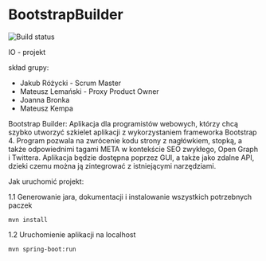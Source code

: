 # BootstrapBuilder  
![Build status](https://travis-ci.com/m-kempa/BootstrapBuilder.svg?branch=main)


IO - projekt

skład grupy:
- Jakub Różycki - Scrum Master
- Mateusz Lemański - Proxy Product Owner
- Joanna Bronka
- Mateusz Kempa 

Bootstrap Builder:
Aplikacja dla programistów webowych, którzy chcą szybko utworzyć szkielet aplikacji z wykorzystaniem frameworka Bootstrap 4. Program pozwala na zwrócenie kodu strony z nagłówkiem, stopką, a także odpowiednimi tagami META w kontekście SEO zwykłego, Open Graph i Twittera. Aplikacja będzie dostępna poprzez GUI, a także jako zdalne API, dzieki czemu można ją zintegrować z istniejącymi narzędziami.


Jak uruchomić projekt:

1.1 Generowanie jara, dokumentacji i instalowanie wszystkich potrzebnych paczek
```
mvn install
```
1.2 Uruchomienie aplikacji na localhost
```
mvn spring-boot:run
```
